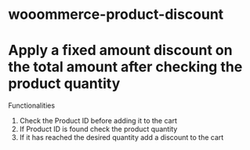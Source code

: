 # wooommerce-product-discount

# Apply a fixed amount discount on the total amount after checking the product quantity

Functionalities
1. Check the Product ID before adding it to the cart
2. If Product ID is found check the product quantity
3. If it has reached the desired quantity add a discount to the cart
